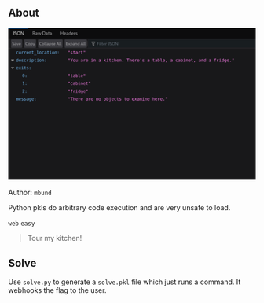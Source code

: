 ## About

![challenge screenshot](./screenshot.png)

Author: `mbund`

Python pkls do arbitrary code execution and are very unsafe to load.

`web` `easy`

> Tour my kitchen!

## Solve

Use `solve.py` to generate a `solve.pkl` file which just runs a command. It webhooks the flag to the user.
